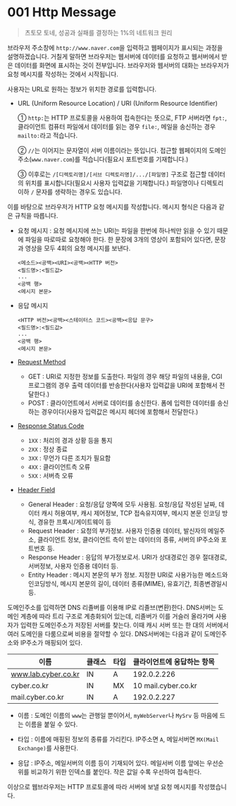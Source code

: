 # 001 Http Message

> 츠토모 토네, 성공과 실패를 결정하는 1%의 네트워크 원리

브라우저 주소창에 `http://www.naver.com`을 입력하고 웹페이지가 표시되는 과정을 설명하겠습니다. 거칠게 말하면 브라우저는 웹서버에 데이터를 요청하고 웹서버에서 받은 데이터를 화면에 표시하는 것이 전부입니다. 브라우저와 웹서버의 대화는 브라우저가 요청 메시지를 작성하는 것에서 시작됩니다.

  

사용자는 URL로 원하는 정보가 위치한 경로를 입력합니다.

- URL (Uniform Resource Location) / URI (Uniform Resource Identifier)

  ① `http:`는 HTTP 프로토콜을 사용하여 접속한다는 뜻으로, FTP 서버라면 `fpt:`, 클라이언트 컴퓨터 파일에서 데이터를 읽는 경우 `file:`, 메일을 송신하는 경우 `mailto:`라고 적습니다.

  ② `//`는 이어지는 문자열이 서버 이름이라는 뜻입니다. 접근할 웹페이지의 도메인 주소(`www.naver.com`)를 적습니다(필요시 포트번호를 기재합니다.)

  ③ 이후로는 `/[디렉토리명]/[서브 디렉토리명]/.../[파일명]` 구조로 접근할 데이터의 위치를 표시합니다(필요시 사용자 입력값을 기재합니다.) 파일명이나 디렉토리 이하 `/` 문자를 생략하는 경우도 있습니다.

  

이를 바탕으로 브라우저가 HTTP 요청 메시지를 작성합니다. 메시지 형식은 다음과 같은 규칙을 따릅니다.

- 요청 메시지 : 요청 메시지에 쓰는 URI는 파일을 한번에 하나씩만 읽을 수 있기 때문에 파일을 따로따로 요청해야 한다. 한 문장에 3개의 영상이 포함되어 있다면, 문장과 영상을 모두 4회의 요청 메시지를 보낸다.

  ```
  <메소드><공백><URI><공백><HTTP 버전>
  <필드명>:<필드값>
  ...
  <공백 행>
  <메시지 본문>
  ```

- 응답 메시지

  ```
  <HTTP 버전><공백><스테이터스 코드><공백><응답 문구>
  <필드명>:<필드값>
  ...
  <공백 행>
  <메시지 본문>
  ```

- [Request Method](https://developer.mozilla.org/en-US/docs/Web/HTTP/Methods)
  
    - GET : URI로 지정한 정보를 도출한다. 파일의 경우 해당 파일의 내용을, CGI 프로그램의 경우 출력 데이터를 반송한다(사용자 입력값을 URI에 포함해서 전달한다.)
    - POST : 클라이언트에서 서버로 데이터를 송신한다. 폼에 입력한 데이터를 송신하는 경우이다(사용자 입력값은 메시지 헤더에 포함해서 전달한다.)
    
- [Response Status Code](https://developer.mozilla.org/en-US/docs/Web/HTTP/Status)
  
  - `1XX` : 처리의 경과 상황 등을 통지
  - `2XX` : 정상 종료
  - `3XX` : 무언가 다른 조치가 필요함
  - `4XX` : 클라이언트측 오류
  - `5XX` : 서버측 오류
  
- [Header Field](https://developer.mozilla.org/en-US/docs/Web/HTTP/Headers)

  - General Header : 요청/응답 양쪽에 모두 사용됨. 요청/응답 작성된 날짜, 데이터 캐시 허용여부, 캐시 제어정보, TCP 접속유지여부, 메시지 본문 인코딩 방식, 경유한 프록시/게이트웨이 등
  - Request Header : 요청의 부가정보. 사용자 인증용 데이터, 발신자의 메일주소, 클라이언트 정보, 클라이언트 측이 받는 데이터의 종류, 서버의 IP주소와 포트번호 등.
  - Response Header : 응답의 부가정보로서. URI가 상대경로인 경우 절대경로, 서버정보, 사용자 인증용 데이터 등.
  - Entity Header : 메시지 본문의 부가 정보. 지정한 URI로 사용가능한 메소드와 인코딩방식, 메시지 본문의 길이, 데이터 종류(MIME), 유효기간, 최종변경일시 등.

  

도메인주소를 입력하면 DNS 리졸버를 이용해 IP로 리졸브(변환)한다. DNS서버는 도메인 계층에 따라 트리 구조로 계층화되어 있는데, 리졸버가 이를 거슬러 올라가며 사용자가 입력한 도메인주소가 저장된 서버를 찾는다. 이때 캐시 서버 또는 한 대의 서버에서 여러 도메인을 다룸으로써 비용을 절약할 수 있다. DNS서버에는 다음과 같이 도메인주소와 IP주소가 매핑되어 있다.

| 이름                | 클래스 | 타입 | 클라이언트에 응답하는 항목 |
| ------------------- | ------ | ---- | -------------------------- |
| www.lab.cyber.co.kr | IN     | A    | 192.0.2.226                |
| cyber.co.kr         | IN     | MX   | 10 mail.cyber.co.kr        |
| mail.cyber.co.kr    | IN     | A    | 192.0.2.227                |

- 이름 : 도메인 이름의 `www`는 관행일 뿐이어서, `myWebServer`나 `MySrv` 등 마음에 드는 이름을 붙일 수 있다.
- 타입 : 이름에 매핑된 정보의 종류를 가리킨다. IP주소면 `A`, 메일서버면 `MX(Mail Exchange)`를 사용한다.

- 응답 : IP주소, 메일서버의 이름 등이 기재되어 있다. 메일서버 이름 앞에는 우선순위를 비교하기 위한 인덱스를 붙인다. 작은 값일 수록 우선하여 접속한다.

  

이상으로 웹브라우저는 HTTP 프로토콜에 따라 서버에 보낼 요청 메시지를 작성했습니다.